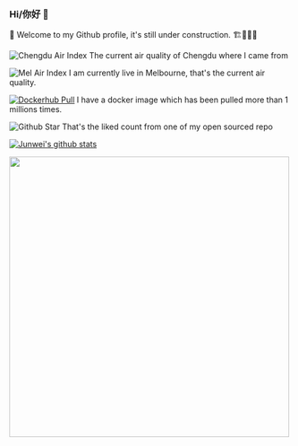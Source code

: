 ### Hi/你好 👋

🔭  Welcome to my Github profile, it's still under construction. 🏗🚧👷‍♂️

<!--
**wahyd4/wahyd4** is a ✨ _special_ ✨ repository because its `README.md` (this file) appears on your GitHub profile.

Here are some ideas to get you started:

- 🔭 I’m currently working on ...
- 🌱 I’m currently learning ...
- 👯 I’m looking to collaborate on ...
- 🤔 I’m looking for help with ...
- 💬 Ask me about ...
- 📫 How to reach me: ...
- 😄 Pronouns: ...
- ⚡ Fun fact: ...
-->

![Chengdu Air Index](https://badges.toozhao.com/svg/chengdu) The current air quality of Chengdu where I came from

![Mel Air Index](https://badges.toozhao.com/svg/mel) I am currently live in Melbourne, that's the current air quality.

[![Dockerhub Pull](https://badges.toozhao.com/svg/dockerhub)](https://github.com/wahyd4/aria2-ariang-docker) I have a docker image which has been pulled more than 1 millions times.

![Github Star](https://badges.toozhao.com/svg/github) That's the liked count from one of my open sourced repo

[![Junwei's github stats](https://github-readme-stats.vercel.app/api?username=wahyd4)](https://github.com/anuraghazra/github-readme-stats)


<a href="https://badges.toozhao.com" title="Generate your badge to count for any page views at https://badges.toozhao.com"><img src="https://badges.toozhao.com/svg/junv-github-profile" width=500/></a>
